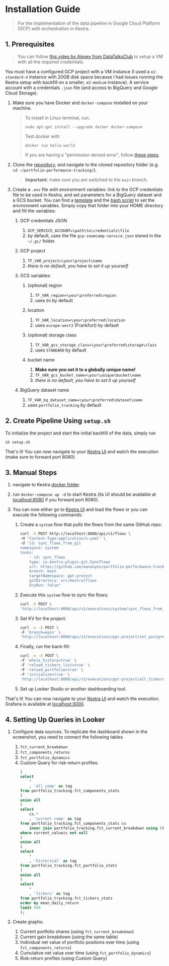# Installation Guide

> For the implementation of the data pipeline in Google Cloud Platform (GCP) with orchestration in Kestra.

## 1. Prerequisites

> You can follow [this video by Alexey from DataTalksClub](https://youtu.be/ae-CV2KfoN0?si=rVlCuFzk5AkfHLz_) to setup a VM with all the required credentials.

You must have a configured GCP project with a VM instance (I used a `e2-standard-4` instance with 20GB disk space because I had issues running the Kestra setup with backfill on a smaller, `e2-medium` instance). A service account with a credentials `.json` file (and access to BigQuery and Google Cloud Storage).

1.  Make sure you have Docker and `docker-compose` installed on your machine.

    > To install in Linux terminal, run:
    >
    > ```sudo apt-get install --upgrade docker docker-compose```
    > 
    > Test docker with
    > 
    > ```docker run hello-world```
    >
    > If you are having a "permission denied error", follow [these steps](https://stackoverflow.com/a/48957722).

2.  Clone the [repository](https://github.com/mananyev/portfolio-performance-tracking/tree/main), and navigate to the cloned repository folder (e.g. `cd ~/portfolio-performance-tracking/`).

    > **Important:** make sure you are switched to the `main` branch.

3.  Create a `.env` file with environment variables: link to the GCP credentials file to be used in Kestra, and set parameters for a BigQuery dataset and a GCS bucket. You can find a [template](./.gc/.env) and the [bash script](./.gc/set_environment.sh) to set the environment variables. Simply copy that folder into your HOME directory and fill the variables:

    1.  GCP credentials JSON

        1. `GCP_SERVICE_ACCOUNT=\path\to\credentials\file`
        2. by default, uses the file `gcp-zoomcamp-service.json` stored in the `~/.gc/` folder.

    2.  GCP project

        1. `TF_VAR_project=\your\project\name`
        2. *there is no default, you have to set it up yourself*

    3.  GCS variables:
        1.  (optional) region

            1. `TF_VAR_region=\your\preferred\region`
            2. uses `EU` by default

        2.  location

            1. `TF_VAR_location=\your\preferred\location`
            2. uses `europe-west3` (Frankfurt) by default

        3.  (optional) storage class

            1. `TF_VAR_gcs_storage_class=\your\preferred\storage\class`
            2. uses `STANDARD` by default

        4.  bucket name

            1. **Make sure you set it to a globally unique name!**
            2. `TF_VAR_gcs_bucket_name=\your\unique\bucket\name`
            3. *there is no default, you have to set it up yourself*
    
    4.  BigQuery dataset name
        
        1. `TF_VAR_bq_dataset_name=\your\preferred\dataset\name`
        2. uses `portfolio_tracking` by default


## 2. Create Pipeline Using `setup.sh`

To initialize the project and start the initial backfill of the data, simply run

```sh setup.sh```

That's it! You can now navigate to your [Kestra UI](http://localhost:8080) and watch the execution (make sure to forward port 8080).


## 3. Manual Steps

1. navigate to Kestra [docker folder](./src/kestra/docker/).
2. run `docker-compose up -d` to start Kestra (its UI should be available at [localhost:8080](http://localhost:8080) if you forward port 8080).

3.  You can now either go to [Kestra UI](http://localhost:8080) and load the flows or you can execute the following commands:

    1.  Create a `system` flow that pulls the flows from the same GitHub repo:

        ```bash
        curl -X POST http://localhost:8080/api/v1/flows \
        -H "Content-Type:application/x-yaml" \
        -d "id: sync_flows_from_git
        namespace: system
        tasks:
            - id: sync_flows
            type: io.kestra.plugin.git.SyncFlows
            url: https://github.com/mananyev/portfolio-performance-tracking
            branch: main
            targetNamespace: ppt-project
            gitDirectory: src/kestra/flows
            dryRun: false"
        ```

    2.  Execute this `system` flow to sync the flows:

        ```bash
        curl -X POST \
        'http://localhost:8080/api/v1/executions/system/sync_flows_from_git'
        ```

    3.  Set KV for the project:

        ```bash
        curl -v -X POST \
        -F 'branch=main' \
        'http://localhost:8080/api/v1/executions/ppt-project/set_postgres_kv'
        ```

    4.  Finally, run the back-fill:

        ```bash
        curl -v -X POST \
        -F 'whole_history=true' \
        -F 'reload_tickers_list=true' \
        -F 'reload_portfolio=true' \
        -F 'initialize=true' \
        'http://localhost:8080/api/v1/executions/ppt-project/all_tickers_names'
        ```

    5. Set up Looker Studio or another dashboarding tool.

That's it! You can now navigate to your [Kestra UI](http://localhost:8080) and watch the execution.
Grafana is available at [localhost:3000](http://localhost:3000).


## 4. Setting Up Queries in Looker

1.  Configure data sources. To replicate the dashboard shown in the screenshot, you need to connect the following tables

    1. `fct_current_breakdown`
    2. `fct_components_returns`
    3. `fct_portfolio_dynamics`
    4.  Custom Query for risk-return profiles:
        ```SQL
        (
        select
            *
            , 'all comp' as tag
        from portfolio_tracking.fct_components_stats
        )
        union all
        (
        select
            cs.*
            , 'current comp' as tag
        from portfolio_tracking.fct_components_stats cs
            inner join portfolio_tracking.fct_current_breakdown using (ticker)
        where current_valueis not null
        )
        union all
        (
        select
            *
            , 'historical' as tag
        from portfolio_tracking.fct_portfolio_stats
        )
        union all
        (
        select
            *
            , 'tickers' as tag
        from portfolio_tracking.fct_tickers_stats
        order by mean_daily_return
        limit 950
        );
        ```

2.  Create graphs:

    1. Current portfolio shares (using `fct_current_breakdown`)
    2. Current gain breakdown (using the same table)
    3. Individual net value of portfolio positions over time (using `fct_components_returns`)
    4. Cumulative net value over time (using `fct_portfolio_dynamics`)
    5. Risk-return profiles (using Custom Query)
